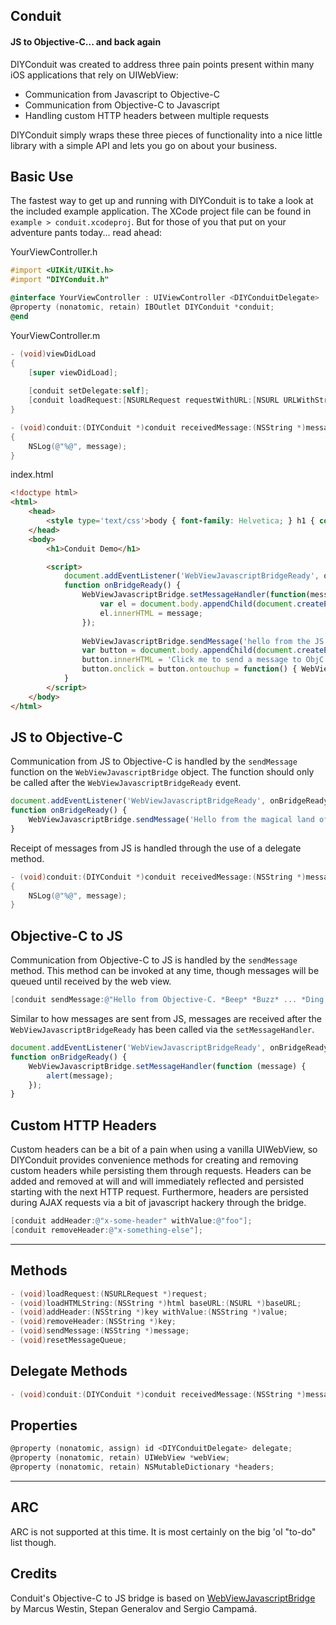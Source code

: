 ## Conduit
#### JS to Objective-C... and back again

DIYConduit was created to address three pain points present within many iOS applications that rely on UIWebView: 
- Communication from Javascript to Objective-C
- Communication from Objective-C to Javascript
- Handling custom HTTP headers between multiple requests 

DIYConduit simply wraps these three pieces of functionality into a nice little library with a simple API and lets you go on about your business.

## Basic Use
The fastest way to get up and running with DIYConduit is to take a look at the included example application. The XCode project file can be found in `example > conduit.xcodeproj`. But for those of you that put on your adventure pants today... read ahead:

YourViewController.h
```objective-c
#import <UIKit/UIKit.h>
#import "DIYConduit.h"

@interface YourViewController : UIViewController <DIYConduitDelegate>
@property (nonatomic, retain) IBOutlet DIYConduit *conduit;
@end
```

YourViewController.m
```objective-c
- (void)viewDidLoad
{
    [super viewDidLoad];
    
    [conduit setDelegate:self];
    [conduit loadRequest:[NSURLRequest requestWithURL:[NSURL URLWithString:@"http://my.awesomecats.com/index.html"]]];
}

- (void)conduit:(DIYConduit *)conduit receivedMessage:(NSString *)message
{
    NSLog(@"%@", message);
}
```

index.html
```html
<!doctype html>
<html>
    <head>
        <style type='text/css'>body { font-family: Helvetica; } h1 { color:#333; }</style>
    </head>
    <body>
        <h1>Conduit Demo</h1>

        <script>
            document.addEventListener('WebViewJavascriptBridgeReady', onBridgeReady, false);
            function onBridgeReady() {
                WebViewJavascriptBridge.setMessageHandler(function(message) {
                    var el = document.body.appendChild(document.createElement('div'));
                    el.innerHTML = message;
                });
                
                WebViewJavascriptBridge.sendMessage('hello from the JS');
                var button = document.body.appendChild(document.createElement('button'));
                button.innerHTML = 'Click me to send a message to ObjC';
                button.onclick = button.ontouchup = function() { WebViewJavascriptBridge.sendMessage('hello from JS button'); };
            }
        </script>
    </body>
</html>
```

## JS to Objective-C
Communication from JS to Objective-C is handled by the `sendMessage` function on the `WebViewJavascriptBridge` object. The function should only be called after the `WebViewJavascriptBridgeReady` event.
```javascript
document.addEventListener('WebViewJavascriptBridgeReady', onBridgeReady, false);
function onBridgeReady() {
    WebViewJavascriptBridge.sendMessage('Hello from the magical land of Javascript. Unicorns! Rainbows! Robots! Substack!');
}
```

Receipt of messages from JS is handled through the use of a delegate method.
```objective-c
- (void)conduit:(DIYConduit *)conduit receivedMessage:(NSString *)message
{
    NSLog(@"%@", message);
}
```

## Objective-C to JS
Communication from Objective-C to JS is handled by the `sendMessage` method. This method can be invoked at any time, though messages will be queued until received by the web view.
```objective-c
[conduit sendMessage:@"Hello from Objective-C. *Beep* *Buzz* ... *Ding!*"];
```

Similar to how messages are sent from JS, messages are received after the `WebViewJavascriptBridgeReady` has been called via the `setMessageHandler`.
```javascript
document.addEventListener('WebViewJavascriptBridgeReady', onBridgeReady, false);
function onBridgeReady() {
    WebViewJavascriptBridge.setMessageHandler(function (message) {
        alert(message);
    });
}
```

## Custom HTTP Headers
Custom headers can be a bit of a pain when using a vanilla UIWebView, so DIYConduit provides convenience methods for creating and removing custom headers while persisting them through requests. Headers can be added and removed at will and will immediately reflected and persisted starting with the next HTTP request. Furthermore, headers are persisted during AJAX requests via a bit of javascript hackery through the bridge.

```objective-c
[conduit addHeader:@"x-some-header" withValue:@"foo"];
[conduit removeHeader:@"x-something-else"];
```

---

## Methods
```objective-c
- (void)loadRequest:(NSURLRequest *)request;
- (void)loadHTMLString:(NSString *)html baseURL:(NSURL *)baseURL;
- (void)addHeader:(NSString *)key withValue:(NSString *)value;
- (void)removeHeader:(NSString *)key;
- (void)sendMessage:(NSString *)message;
- (void)resetMessageQueue;
```

## Delegate Methods
```objective-c
- (void)conduit:(DIYConduit *)conduit receivedMessage:(NSString *)message;
```

## Properties
```objective-c
@property (nonatomic, assign) id <DIYConduitDelegate> delegate;
@property (nonatomic, retain) UIWebView *webView;
@property (nonatomic, retain) NSMutableDictionary *headers;
```

---

## ARC
ARC is not supported at this time. It is most certainly on the big 'ol "to-do" list though.

## Credits
Conduit's Objective-C to JS bridge is based on [WebViewJavascriptBridge](https://github.com/marcuswestin/WebViewJavascriptBridge) by Marcus Westin, Stepan Generalov and Sergio Campamá. 